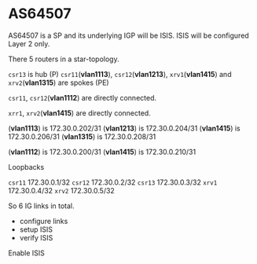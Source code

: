 # AS64507 

 AS64507 is a SP and its underlying IGP will be ISIS.  ISIS will be configured Layer 2 only.

There 5 routers in a star-topology.

```csr13``` is hub (P)
```csr11```(**vlan1113**), ```csr12```(**vlan1213**), ```xrv1```(**vlan1415**) and ```xrv2```(**vlan1315**) are spokes (PE)

```csr11```, ```csr12```(**vlan1112**) are directly connected.

```xrr1```, ```xrv2```(**vlan1415**) are directly connected.


(**vlan1113**) is 172.30.0.202/31
(**vlan1213**) is 172.30.0.204/31
(**vlan1415**) is 172.30.0.206/31
(**vlan1315**) is 172.30.0.208/31

(**vlan1112**) is 172.30.0.200/31
(**vlan1415**) is 172.30.0.210/31

Loopbacks 

```csr11```  172.30.0.1/32
```csr12```  172.30.0.2/32
```csr13```  172.30.0.3/32
```xrv1```   172.30.0.4/32
```xrv2```   172.30.0.5/32

So 6 IG links in total.

* configure links
* setup ISIS
* verify ISIS

Enable ISIS

```




